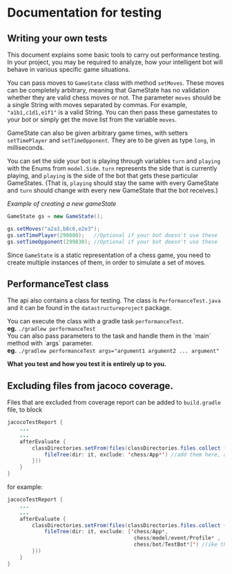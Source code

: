 # Documentation for testing

## Writing your own tests

This document explains some basic tools to carry out performance testing. In your project, you may be required to analyze, how your intelligent bot will behave in various specific game situations.

You can pass moves to `GameState` class with method `setMoves`. These moves can be completely arbitrary, meaning that GameState has no validation whether they are valid chess moves or not.
The parameter `moves` should be a single String with moves separated by commas. For example, `"a1b1,c1d1,e1f1"` is a valid String. You can then pass these gamestates to your bot or simply get the move list from the variable `moves`.  

GameState can also be given arbitrary game times, with setters `setTimePlayer` and `setTimeOpponent`. They are to be given as type `long`, in milliseconds.  

You can set the side your bot is playing through variables `turn` and `playing` with the Enums from `model.Side`.
`turn` represents the side that is currently playing, and `playing` is the side of the bot that gets these particular GameStates.
(That is, `playing` should stay the same with every GameState and `turn` should change with every new GameState that the bot receives.)



*Example of creating a new gameState*
```java
GameState gs = new GameState();

gs.setMoves("a2a3,b8c6,e2e3");
gs.setTimePlayer(299880);   //Optional if your bot doesn't use these
gs.setTimeOpponent(299830); //Optional if your bot doesn't use these
```

Since `GameState` is a static representation of a chess game, you need to create multiple instances of them, in order to simulate a set of moves.  

## PerformanceTest class
The api also contains a class for testing.
The class is `PerformanceTest.java` and it can be found in the `datastructureproject` package.  

You can execute the class with a gradle task `performanceTest`.  
**eg.** `./gradlew performanceTest`  
You can also pass parameters to the task and handle them in the ´main´ method with ´args´ parameter.    
**eg.** `./gradlew performanceTest args="argument1 argument2 ... argument"`  

**What you test and how you test it is entirely up to you.**


## Excluding files from jacoco coverage.
Files that are excluded from coverage report can be added to ``build.gradle`` file, to block 
```java
jacocoTestReport {
    ...
    ...
    afterEvaluate {
        classDirectories.setFrom(files(classDirectories.files.collect {
            fileTree(dir: it, exclude: 'chess/App*') //add them here, as an array
        }))
    } 
}
```
for example:
```java
jacocoTestReport {
    ...
    ...
    afterEvaluate {
        classDirectories.setFrom(files(classDirectories.files.collect {
            fileTree(dir: it, exclude: ['chess/App*, 
                                         chess/model/event/Profile* , 
                                         chess/bot/TestBot*]') //ike this
        }))
    } 
}
```

